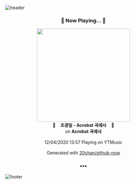 ![header](https://capsule-render.vercel.app/api?type=wave&height=170&section=header&text=Hi.%20I'm%20SHIFT&fontColor=090707&fontAlignX=45&fontAlignY=65&fontSize=100)

<h3 align="center">🎵 Now Playing... 🎵</h3>
<p align="center">
  <a href="https://music.youtube.com/channel/UC7zZzWH3Dammxn0IL9_Z-ew">
    <img width="300" src="https://lh3.googleusercontent.com/HzDP84NAR7zdMusMEwev3xkXRRPv8jDDjqdjdj-pmGi_fMiJIlC4a2VCXSY3xs2NpoYHp5foKVOlgqeQ">
  </a>
  <br>
  🎵&nbsp&nbsp&nbsp <b>조광일 - Acrobat 곡예사</b> &nbsp&nbsp&nbsp🎵
  <br>
  on <b>Acrobat 곡예사</b>
  
  <br />
  <br />
  12/04/2020 13:57 Playing on YTMusic
  <br />
  <br />
  Generated with <a href="https://github.com/20chan/github-now">20chan/github-now</a>
</p>

<h3 align="center">•••</h3>

![footer](https://capsule-render.vercel.app/api?type=wave&height=150&section=footer)

